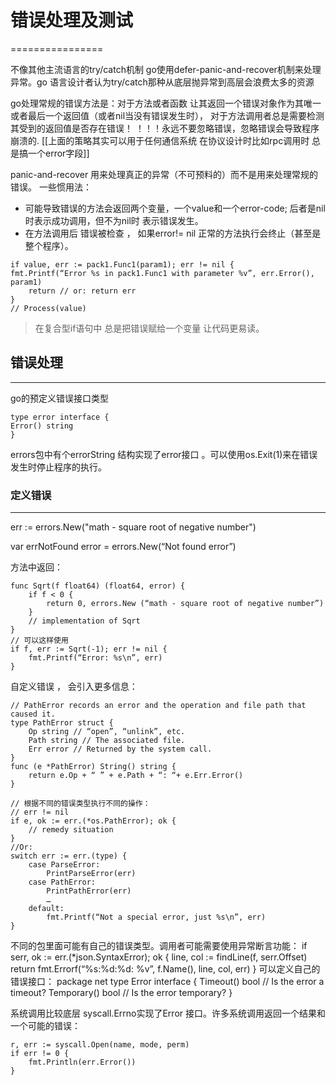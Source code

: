 #  错误处理及测试
================

不像其他主流语言的try/catch机制 go使用defer-panic-and-recover机制来处理异常。go 语言设计者认为try/catch那种从底层抛异常到高层会浪费太多的资源

go处理常规的错误方法是：对于方法或者函数 让其返回一个错误对象作为其唯一或者最后一个返回值（或者nil当没有错误发生时）， 对于方法调用者总是需要检测其受到的返回值是否存在错误！
！！！永远不要忽略错误，忽略错误会导致程序崩溃的.
[[上面的策略其实可以用于任何通信系统  在协议设计时比如rpc调用时 总是搞一个error字段]]

panic-and-recover 用来处理真正的异常（不可预料的）而不是用来处理常规的错误。
一些惯用法： 
-	可能导致错误的方法会返回两个变量，一个value和一个error-code; 后者是nil时表示成功调用，但不为nil时 表示错误发生。
-	在方法调用后 错误被检查 ， 如果error!= nil 正常的方法执行会终止（甚至是整个程序）。

~~~
if value, err := pack1.Func1(param1); err != nil {
fmt.Printf(“Error %s in pack1.Func1 with parameter %v”, err.Error(), param1)
	return // or: return err
}
// Process(value)
~~~
>   在复合型if语句中 总是把错误赋给一个变量  让代码更易读。

## 错误处理
-----
go的预定义错误接口类型

~~~
type error interface {
Error() string
}
~~~
errors包中有个errorString 结构实现了error接口 。可以使用os.Exit(1)来在错误发生时停止程序的执行。

### 定义错误
----
err := errors.New("math - square root of negative number")

var errNotFound error = errors.New(“Not found error”)

方法中返回：
~~~
func Sqrt(f float64) (float64, error) {
	if f < 0 {
		return 0, errors.New (“math - square root of negative number”)
	}
	// implementation of Sqrt
}
// 可以这样使用
if f, err := Sqrt(-1); err != nil {
	fmt.Printf(“Error: %s\n”, err)
}
~~~
自定义错误 ， 会引入更多信息：

~~~
// PathError records an error and the operation and file path that caused it.
type PathError struct {
	Op string // “open”, “unlink”, etc.
	Path string // The associated file.
	Err error // Returned by the system call.
}
func (e *PathError) String() string {
	return e.Op + “ ” + e.Path + “: “+ e.Err.Error()
}

// 根据不同的错误类型执行不同的操作：
// err != nil
if e, ok := err.(*os.PathError); ok {
	// remedy situation
}
//Or:
switch err := err.(type) {
	case ParseError:
		PrintParseError(err)
	case PathError:
		PrintPathError(err)
		…
	default:
		fmt.Printf(“Not a special error, just %s\n”, err)
}
~~~
不同的包里面可能有自己的错误类型。调用者可能需要使用异常断言功能：
if serr, ok := err.(*json.SyntaxError); ok {
	line, col := findLine(f, serr.Offset)
	return fmt.Errorf(“%s:%d:%d: %v”, f.Name(), line, col, err)
}
可以定义自己的错误接口：
package net
type Error interface {
	Timeout() bool // Is the error a timeout?
	Temporary() bool // Is the error temporary?
}

系统调用比较底层 syscall.Errno实现了Error 接口。许多系统调用返回一个结果和一个可能的错误：

~~~
r, err := syscall.Open(name, mode, perm)
if err != 0 {
	fmt.Println(err.Error())
}
~~~

